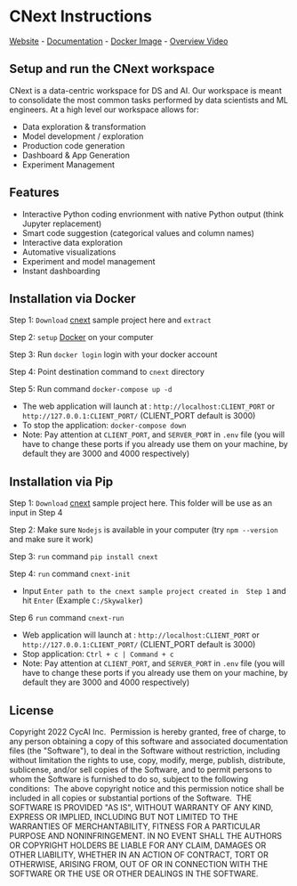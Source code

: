# CNext Instructions

[Website] - [Documentation] - [Docker Image] - [Overview Video]

## Setup and run the CNext workspace

CNext is a data-centric workspace for DS and AI. Our workspace is meant to consolidate the most common tasks performed by data scientists and ML engineers. At a high level our workspace allows for:

-   Data exploration & transformation
-   Model development / exploration
-   Production code generation
-   Dashboard & App Generation
-   Experiment Management

## Features

-   Interactive Python coding envrionment with native Python output (think Jupyter replacement)
-   Smart code suggestion (categorical values and column names)
-   Interactive data exploration
-   Automative visualizations
-   Experiment and model management
-   Instant dashboarding

## Installation via Docker

Step 1: `Download` [cnext] sample project here and `extract`

Step 2: `setup` [Docker] on your computer

Step 3: Run `docker login` login with your docker account

Step 4: Point destination command to `cnext` directory

Step 5: Run command `docker-compose up -d`

-   The web application will launch at : `http://localhost:CLIENT_PORT` or `http://127.0.0.1:CLIENT_PORT/` (CLIENT_PORT default is 3000)
-   To stop the application: `docker-compose down`
-   Note: Pay attention at `CLIENT_PORT`, and `SERVER_PORT` in `.env` file (you will have to change these ports if you already use them on your machine, by default they are 3000 and 4000 respectively)

## Installation via Pip

Step 1: `Download` [cnext] sample project here. This folder will be use as an input in Step 4

Step 2: Make sure `Nodejs` is available in your computer (try `npm --version` and make sure it work)

Step 3: `run` command `pip install cnext`

Step 4: `run` command `cnext-init`

-   Input `Enter path to the cnext sample project created in  Step 1` and hit `Enter` (Example `C:/Skywalker`)
    ​

Step 6 `run` command `cnext-run`

-   Web application will launch at : `http://localhost:CLIENT_PORT` or `http://127.0.0.1:CLIENT_PORT/` (CLIENT_PORT default is 3000)
-   Stop application: `Ctrl + c | Command + c`
-   Note: Pay attention at `CLIENT_PORT`, and `SERVER_PORT` in `.env` file (you will have to change these ports if you already use them on your machine, by default they are 3000 and 4000 respectively)

## License

Copyright 2022 CycAI Inc.
​
Permission is hereby granted, free of charge, to any person obtaining a copy of this software and associated documentation files (the "Software"), to deal in the Software without restriction, including without limitation the rights to use, copy, modify, merge, publish, distribute, sublicense, and/or sell copies of the Software, and to permit persons to whom the Software is furnished to do so, subject to the following conditions:
​
The above copyright notice and this permission notice shall be included in all copies or substantial portions of the Software.
​
THE SOFTWARE IS PROVIDED "AS IS", WITHOUT WARRANTY OF ANY KIND, EXPRESS OR IMPLIED, INCLUDING BUT NOT LIMITED TO THE WARRANTIES OF MERCHANTABILITY, FITNESS FOR A PARTICULAR PURPOSE AND NONINFRINGEMENT. IN NO EVENT SHALL THE AUTHORS OR COPYRIGHT HOLDERS BE LIABLE FOR ANY CLAIM, DAMAGES OR OTHER LIABILITY, WHETHER IN AN ACTION OF CONTRACT, TORT OR OTHERWISE, ARISING FROM, OUT OF OR IN CONNECTION WITH THE SOFTWARE OR THE USE OR OTHER DEALINGS IN THE SOFTWARE.

[website]: https://www.cnext.io/
[docker image]: https://hub.docker.com/r/cycai/cnext
[documentation]: https://internal-lace-ae4.notion.site/Product-Documentation-0dd58ea1cfe14dfab3666c5ec633ae96
[overview video]: https://youtu.be/5eWPkQIUfZw
[cnext]: https://drive.google.com/file/d/1w4MU3nr0E14PAS_5NmruuoMSfQeE5MLK
[docker]: https://www.docker.com/products/docker-desktop/
